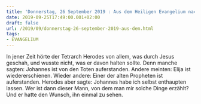 ```yaml
---
title: 'Donnerstag, 26 September 2019 : Aus dem Heiligen Evangelium nach Lukas - Lk 9,7-9.'
date: 2019-09-25T17:49:00.001+02:00
draft: false
url: /2019/09/donnerstag-26-september-2019-aus-dem.html
tags: 
- EVANGELIUM
---
```


In jener Zeit hörte der Tetrarch Herodes von allem, was durch Jesus geschah, und wusste nicht, was er davon halten sollte. Denn manche sagten: Johannes ist von den Toten auferstanden. Andere meinten: Elija ist wiedererschienen. Wieder andere: Einer der alten Propheten ist auferstanden. Herodes aber sagte: Johannes habe ich selbst enthaupten lassen. Wer ist dann dieser Mann, von dem man mir solche Dinge erzählt? Und er hatte den Wunsch, ihn einmal zu sehen.